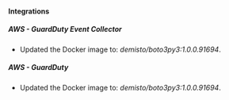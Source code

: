 #### Integrations
##### AWS - GuardDuty Event Collector
- Updated the Docker image to: *demisto/boto3py3:1.0.0.91694*.
##### AWS - GuardDuty
- Updated the Docker image to: *demisto/boto3py3:1.0.0.91694*.
